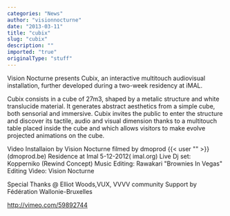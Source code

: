 ```yaml
---
categories: "News"
author: "visionnocturne"
date: "2013-03-11"
title: "cubix"
slug: "cubix"
description: ""
imported: "true"
originalType: "stuff"
---
```



Vision Nocturne presents Cubix, an interactive multitouch audiovisual installation, further developed during a two-week residency at iMAL.

Cubix consists in a cube of 27m3, shaped by a metalic structure and white translucide material. It generates abstract aesthetics from a simple cube, both sensorial and immersive. Cubix invites the public to enter the structure and discover its tactile, audio and visual dimension thanks to a multitouch table placed inside the cube and which allows visitors to make evolve projected animations on the cube.

Video Installaion by Vision Nocturne
filmed by dmoprod {{< user "" >}}(dmoprod.be)
Residence at Imal 5-12-2012( imal.org)
Live Dj set: Kopperniko (Rewind Concept)
Music Editing: Rawakari "Brownies In Vegas"
Editing Video: Vision Nocturne

Special Thanks @ Elliot Woods,VUX, VVVV community
Support by Fédération Wallonie-Bruxelles


<http://vimeo.com/59892744>